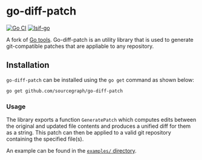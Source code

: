 # go-diff-patch 

[![Go CI](https://github.com/sourcegraph/go-diff-patch/actions/workflows/go-ci.yml/badge.svg)](https://github.com/sourcegraph/go-diff-patch/actions/workflows/go-ci.yml)
[![lsif-go](https://github.com/sourcegraph/go-diff-patch/actions/workflows/lsif-go.yml/badge.svg)](https://github.com/sourcegraph/go-diff-patch/actions/workflows/lsif-go.yml)

A fork of [Go tools](golang.org/x/tools). Go-diff-patch is an utility library that is used to generate git-compatible patches that are appliable to any repository.

## Installation

`go-diff-patch` can be installed using the `go get` command as shown below:

```sh
go get github.com/sourcegraph/go-diff-patch
```

### Usage

The library exports a function `GeneratePatch` which computes edits between the original and updated file contents and produces a unified diff for them as a string. This patch can then be applied to a valid git repository containing the specified file(s).

An example can be found in the [`examples/` directory](https://sourcegraph.com/github.com/sourcegraph/go-diff-patch/-/blob/examples/example.go?L1%3A1-20%3A1=).
